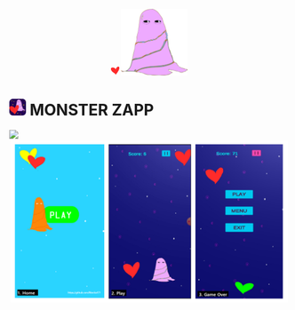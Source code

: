 <p align="center">
<img src="https://github.com/Monika171/Monster_Zapp/blob/master/Assets/Sprites/heart3.png" width="15">
<img src="https://github.com/Monika171/Monster_Zapp/blob/master/Assets/Sprites/mons.png" width="120">
</p>

# <img src="https://github.com/Monika171/Monster_Zapp/blob/master/Assets/Sprites/mons-icon.png" width="30"> MONSTER ZAPP

<img src="https://github.com/Monika171/Monster_Zapp/blob/master/screenshots/mons_zapp.gif" height=200>

<center> <img src="https://github.com/Monika171/Monster_Zapp/blob/master/screenshots/screenshots.png" width=500> </center>